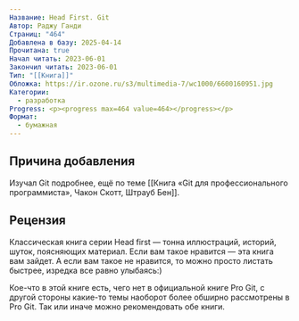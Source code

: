 ```yaml
---
Название: Head First. Git
Автор: Раджу Ганди
Страниц: "464"
Добавлена в базу: 2025-04-14
Прочитана: true
Начал читать: 2023-06-01
Закончил читать: 2023-06-01
Тип: "[[Книга]]"
Обложка: https://ir.ozone.ru/s3/multimedia-7/wc1000/6600160951.jpg
Категории:
  - разработка
Progress: <p><progress max=464 value=464></progress></p>
Формат:
  - бумажная
---
```

## Причина добавления

Изучал Git подробнее, ещё по теме [[Книга «Git для профессионального программиста», Чакон Скотт, Штрауб Бен]].

## Рецензия

Классическая книга серии Head first — тонна иллюстраций, историй, шуток, поясняющих материал. Если вам такое нравится — эта книга вам зайдет. А если вам такое не нравится, то можно просто листать быстрее, изредка все равно улыбаясь:)

Кое-что в этой книге есть, чего нет в официальной книге Pro Git, с другой стороны какие-то темы наоборот более обширно рассмотрены в Pro Git. Так или иначе можно рекомендовать обе книги.  